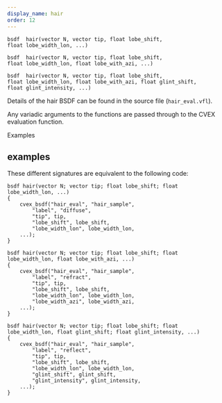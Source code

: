 ```yaml
---
display_name: hair
order: 12
---
```

`bsdf  hair(vector N, vector tip, float lobe_shift, float lobe_width_lon, ...)`

`bsdf  hair(vector N, vector tip, float lobe_shift, float lobe_width_lon, float lobe_with_azi, ...)`

`bsdf  hair(vector N, vector tip, float lobe_shift, float lobe_width_lon, float lobe_with_azi, float glint_shift, float glint_intensity, ...)`

Details of the hair BSDF can be found in the source file (`hair_eval.vfl`).

Any variadic arguments to the functions are passed through to the CVEX evaluation function.

Examples

## examples

These different signatures are equivalent to the following code:

```vex
bsdf hair(vector N; vector tip; float lobe_shift; float lobe_width_lon, ...)
{
    cvex_bsdf("hair_eval", "hair_sample",
        "label", "diffuse",
        "tip", tip,
        "lobe_shift", lobe_shift,
        "lobe_width_lon", lobe_width_lon,
    ...);
}

bsdf hair(vector N; vector tip; float lobe_shift; float lobe_width_lon, float lobe_with_azi, ...)
{
    cvex_bsdf("hair_eval", "hair_sample",
        "label", "refract",
        "tip", tip,
        "lobe_shift", lobe_shift,
        "lobe_width_lon", lobe_width_lon,
        "lobe_width_azi", lobe_width_azi,
    ...);
}

bsdf hair(vector N; vector tip; float lobe_shift; float lobe_width_lon, float glint_shift; float glint_intensity, ...)
{
    cvex_bsdf("hair_eval", "hair_sample",
        "label", "reflect",
        "tip", tip,
        "lobe_shift", lobe_shift,
        "lobe_width_lon", lobe_width_lon,
        "glint_shift", glint_shift,
        "glint_intensity", glint_intensity,
    ...);
}

```
